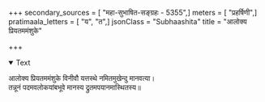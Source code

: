 +++
secondary_sources = [ "महा-सुभाषित-सङ्ग्रहः - 5355",]
meters = [ "प्रहर्षिणी",]
pratimaala_letters = [ "य", "त",]
jsonClass = "Subhaashita"
title = "आलोक्य प्रियतममंशुके"

+++

<details open><summary>Text</summary>

आलोक्य प्रियतममंशुके विनीवौ यत्तस्थे नमितमुखेन्दु मानवत्या।  
तन्नूनं पदमवलोकयांबभूवे मानस्य द्रुतमपयानमास्थितस्य॥
</details>
